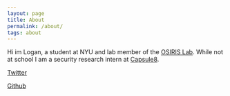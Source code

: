 ```yaml
---
layout: page
title: About
permalink: /about/
tags: about
---
```

Hi im Logan, a student at NYU and lab member of the [OSIRIS Lab](https://www.osiris.cyber.nyu.edu/). While not at school I am a security research intern at [Capsule8](https://capsule8.com/).

[Twitter](https://twitter.com/logsemenuk)

[Github](https://github.com/lsemenuk)